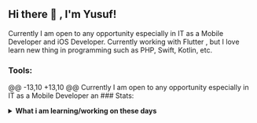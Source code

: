 ## Hi there 👋 , I'm Yusuf!
Currently I am open to any opportunity especially in IT as a Mobile Developer and iOS Developer. 
Currently working with Flutter , but I love learn new thing in programming such as PHP, Swift, Kotlin, etc.  

### Tools:
<p>
@@ -13,10 +13,10 @@ Currently I am open to any opportunity especially in IT as a Mobile Developer an
### Stats:
<details>
 <summary><strong>What i am learning/working on these days</strong></summary>
    - 🔭 I’m currently working on ... </br>
    - 🌱 I’m currently learning SwiftUI and UIKit </br>
    - 👯 I’m looking to collaborate on ... </br>
    - 🤔 I’m looking for help with ... </br>
    - 🔭 I’m currently working on RPA </br>
    - 🌱 I’m currently learning Python,SwiftUI and UIKit </br>
    - 👯 I’m looking to collaborate on Automation Project, Mobile Apps. </br>
    - 🤔 I’m looking for help with master of programming. hehe </br>
    - 💬 Ask me about anything.</br>
    - 📫 How to reach me: <a href="mailto:yusuf4587@gmail.com">Email me!</a>  </br>
    - 😄 Pronouns: He/Him </br>
